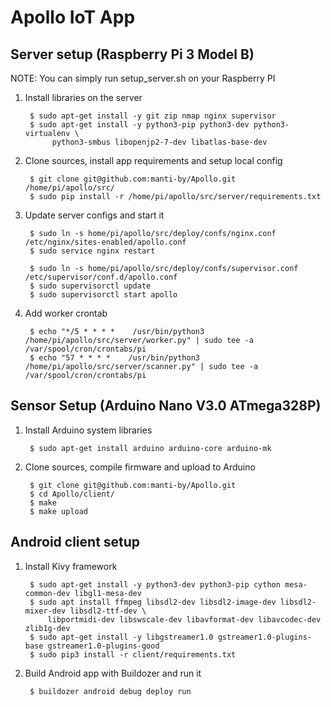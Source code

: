 Apollo IoT App
==============


Server setup (Raspberry Pi 3 Model B)
-------------------------------------

NOTE: You can simply run setup_server.sh on your Raspberry PI

1. Install libraries on the server

        $ sudo apt-get install -y git zip nmap nginx supervisor
        $ sudo apt-get install -y python3-pip python3-dev python3-virtualenv \
             python3-smbus libopenjp2-7-dev libatlas-base-dev


2. Clone sources, install app requirements and setup local config

        $ git clone git@github.com:manti-by/Apollo.git /home/pi/apollo/src/
        $ sudo pip install -r /home/pi/apollo/src/server/requirements.txt


3. Update server configs and start it

        $ sudo ln -s home/pi/apollo/src/deploy/confs/nginx.conf /etc/nginx/sites-enabled/apollo.conf
        $ sudo service nginx restart

        $ sudo ln -s home/pi/apollo/src/deploy/confs/supervisor.conf /etc/supervisor/conf.d/apollo.conf
        $ sudo supervisorctl update
        $ sudo supervisorctl start apollo


4. Add worker crontab

        $ echo "*/5 * * * *    /usr/bin/python3 /home/pi/apollo/src/server/worker.py" | sudo tee -a /var/spool/cron/crontabs/pi
        $ echo "57 * * * *    /usr/bin/python3 /home/pi/apollo/src/server/scanner.py" | sudo tee -a /var/spool/cron/crontabs/pi



Sensor Setup (Arduino Nano V3.0 ATmega328P)
-------------------------------------------

1. Install Arduino system libraries 

        $ sudo apt-get install arduino arduino-core arduino-mk


2. Clone sources, compile firmware and upload to Arduino 

        $ git clone git@github.com:manti-by/Apollo.git
        $ cd Apollo/client/
        $ make
        $ make upload


Android client setup
--------------------

1. Install Kivy framework

        $ sudo apt-get install -y python3-dev python3-pip cython mesa-common-dev libgl1-mesa-dev
        $ sudo apt install ffmpeg libsdl2-dev libsdl2-image-dev libsdl2-mixer-dev libsdl2-ttf-dev \
            libportmidi-dev libswscale-dev libavformat-dev libavcodec-dev zlib1g-dev
        $ sudo apt-get install -y libgstreamer1.0 gstreamer1.0-plugins-base gstreamer1.0-plugins-good
        $ sudo pip3 install -r client/requirements.txt


2. Build Android app with Buildozer and run it

        $ buildozer android debug deploy run